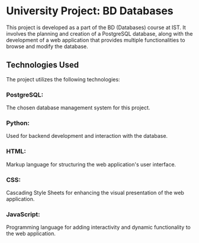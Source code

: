 # University Project: BD Databases
This project is developed as a part of the BD (Databases) course at IST. It involves the planning and creation of a PostgreSQL database, along with the development of a web application that provides multiple functionalities to browse and modify the database.

## Technologies Used
The project utilizes the following technologies:

### PostgreSQL: 
  The chosen database management system for this project.
### Python: 
  Used for backend development and interaction with the database.
### HTML: 
  Markup language for structuring the web application's user interface.
### CSS: 
  Cascading Style Sheets for enhancing the visual presentation of the web application.
### JavaScript: 
  Programming language for adding interactivity and dynamic functionality to the web application.
